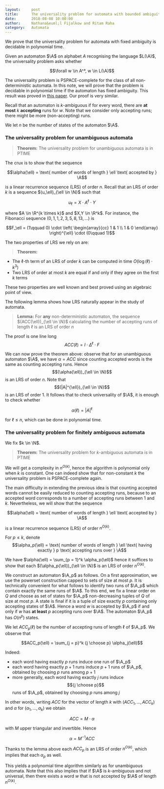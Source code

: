```yaml
---
layout:     post
title:      The universality problem for automata with bounded ambiguity 
date:       2018-08-08 10:00:00
author:     Nathana&euml;l Fijalkow and Ritam Raha
category:   Automata
---
```


<script type="text/x-mathjax-config">
MathJax.Hub.Config({
  TeX: {
    Macros: {
      N: "{\\mathbb{N}}",
      R: "{\\mathbb{R}}",
      M: "{\\mathcal{M}}",
      A: "{\\mathcal{A}}",
      rank: "{\\text{rank}}",
    }
  }
});
</script>

<p class="intro"><span class="dropcap">W</span>e prove that the universality problem for automata with fixed ambiguity is decidable in polynomial time.</p>

Given an automaton $\A$ on alphabet $A$ recognising the language $L(\A)$, the universality problem asks whether

$$\forall w \in A^*, w \in L(\A)$$

The universality problem is PSPACE-complete for the class of all non-deterministic automata.
In this note, we will prove that the problem is decidable in polynomial time if the automaton has fixed ambiguity.
This result was proved in [this paper](https://epubs.siam.org/doi/pdf/10.1137/0214044). 
Our proof is very similar.

Recall that an automaton is $k$-ambiguous if for every word, there are **at most** $k$ **accepting** runs for $w$.
Note that we consider only accepting runs; there might be more (non-accepting) runs.

We let $n$ be the number of states of the automaton $\A$.

### The universality problem for unambiguous automata

<!--
Consider an unambiguous automaton $\A$ with $n$ states.

An interesting property of unambiguous automata is the correspondence between accepted words and accepting runs: to an accepted word corresponds a unique accepting run.
Hence one can see an unambiguous automaton $\A$ as a weighted automaton over the reals which computes the function $f_\A$ such that $f_\A(w) = 1$ if $w \in L$ and $0$ otherwise.
This means that we can use Fliess' theorem (see [this post]({{ '/blog/fliess_theorem' | prepend: site.baseurl }})).

> **Lemma 1:**
If there exists a word $w$ that is not accepted by $\A$, then there exists a word $w^{\prime}$ not accepted by $\A$ such that $|w^{\prime}|\leq n$

We will prove the lemma by contradiction. 
Let us assume that the shortest word $u$ which is not accepted by $\A$ has size $k > n$. 
We write $u = a_1 a_2 \ldots a_k$. 

We look at a submatrix of the Hankel matrix of $f$: in the matrix $H$ the rows are labelled by the prefixes of $u$, and the columns by suffixes of $u$.

By assumption all the diagonal entries of $H$ will be 0 as the word $u$ itself is not accepted and the upper triangular part of the matrix will be all 1, 
since it corresponds to words that are shorter than $u$. 
Henceforth, $H$ will look like the following:

<figure> <img src="{{ '/images/matrix.png' | prepend: site.baseurl }}" alt="">  </figure>

Let, $H^{\prime} = J - H$, where $J$ is the matrix with all 1's. 
Now $H^{\prime}$ is a lower triangular matrix with $k + 1$ non-zero diagonal elements. 
Hence, $\rank(H^{\prime}) = k + 1$. 
Since $J$ has rank $1$, $\rank(H) \ge k > n$.

On the other hand, we have already seen that we can see $\A$ as a weighted automaton,
for which $H$ is a submatrix of its Hankel matrix. 
Thanks to Fliess' theorem this implies $\rank(H) \le \rank(H_f) \le n$, contradiction.

Using Lemma 1 it is easy to conclude that universality for unambiguous automata is in **co-NP**: 
we can just guess a word of length at most $n$ and check that it is not accepted by $\A$ in polynomial time.
-->

> **Theorem:**
The universality problem for unambiguous automata is in PTIME

The crux is to show that the sequence

$$\alpha(\ell) = \text{ number of words of length } \ell \text{ accepted by } \A$$

is a linear recurrence sequence (LRS) of order $n$.
Recall that an LRS of order $k$ is a sequence $(u_\ell)_{\ell \in \N}$ such that

$$u_\ell = X \cdot A^{\ell} \cdot Y$$

where $A \in \R^{k \times k}$ and $X,Y \in \R^k$.
For instance, the Fibonacci sequence $(0,1,1,2,3,5,8,13,\ldots)$ is

$$F_\ell = (1\qquad 0) \cdot \left( \begin{array}{cc} 1 & 1 \\ 1 & 0 \end{array} \right)^{\ell} \cdot (0\qquad 1)$$

The two properties of LRS we rely on are:
> **Theorem:**
* The $\ell$-th term of an LRS of order $k$ can be computed in time $O(\log(\ell) \cdot k^3)$
* Two LRS of order at most $k$ are equal if and only if they agree on the first $k$ terms

These two properties are well known and best proved using an algebraic point of view.

The following lemma shows how LRS naturally appear in the study of automata.

> **Lemma:**
For **any** non-deterministic automaton, the sequence 
$(ACC(\ell))_{\ell \in \N}$ calculating the number of accepting runs of length $\ell$
is an LRS of order $n$

The proof is one line long
$$ACC(\ell) = I \cdot \Delta^{\ell} \cdot F$$

We can now prove the theorem above: observe that for an unambiguous automaton $\A$, 
we have $\alpha = ACC$ since counting accepted words is the same as counting accepting runs.
Hence $$(\alpha(\ell))_{\ell \in \N}$$ is an LRS of order $n$.
Note that $$(|A|^{\ell})_{\ell \in \N}$$ is an LRS of order $1$.
It follows that to check universality of $\A$, it is enough to check whether 

$$\alpha(\ell) = |A|^{\ell}$$

for $\ell \le n$, which can be done in polynomial time.

<!--
Remark that this yields another proof of Lemma 1, but also a polynomial time algorithm.

Let's define two quantities:  
$T_k=$ No. of $k$-length accepting paths of $M$.  
$T_{\leq k}=$ No. of accepting paths of maximum length $k$.  

Clearly, $T_{\leq k}= \sum_{i=1}^k T_i$. Now, for $i \in \N$, let $\Delta^{i}$ be a $\|Q\| \times \|Q\|$ matrix, such that  $\Delta(q,q^{\prime})$= Number of $i$- length paths from $q$ to $q^{\prime}$. Consider $I=e_{q_0}$ and $F=e_{q_f}$, then $I\cdot \Delta^{i} \cdot F$ denotes the number of $i$-length accepting runs in $M$.  

 Hence, $T_k= I\cdot \Delta^{k} \cdot F$.  

 Now, $\Delta^{1}$ is fixed for a given automaton. It  can be computed from the automaton itself by filling up the matrix in $O(n^2)$ time directly from the structure of the automaton. Now, the claim is, $\Delta^{k}= \Delta^{k-1}\cdot \Delta^{1}$.  

 $\Delta^{i}(q,q^{\prime})$ denotes the number of $i$ length paths from $q$ to $q ^{\prime}$. Now, every $i$ length path from $q$ to $q^{\prime}$ can be divided into a $(i-1)$ length path from $q$ to some state $x$ and an $1$-length path from $x$ to $q^{\prime}$. Hence, $\Delta^{i}(q,q^{\prime})=\sum_{x \in Q}\Delta^{i-1}(q,x)\cdot \Delta^{1}(x,q^{\prime}) \Rightarrow \Delta^{i}=\Delta^{i-1}\cdot \Delta^{1}$.  

Thus, $(\Delta^i)_i$ is a linear recurrence system and as $\Delta_1$ can be computed polynomially, $\Delta^{i}$ also can be computed polynomially for all $i$ as it is just a series of matrix multiplications.  

From the above result we get two equations: $T_{\leq k}= T_{\leq k-1} + T_k$ and $T_k = T_{k-1}\cdot \Delta_1$. Note that, we have not used unambiguity yet. Hence, the above equations are true for any automaton.  

Now, we will use that $M$ is unambiguous, hence every run corresponds to one word. Hence, $T_{\leq k}$ will denote all the words of maximum length $k$ accepted by $\A$. Now, as $\A$ is unambiguous, we can use *Lemma 1*. 
-->

### The universality problem for finitely ambiguous automata

We fix $k \in \N$.

> **Theorem:** 
The universality problem for $k$-ambiguous automata is in PTIME

We will get a complexity in $n^{O(k)}$, hence the algorithm is polynomial only when $k$ is constant.
One can indeed show that for non-constant $k$ the universality problem is PSPACE-complete again.

The main difficulty in extending the previous idea is that counting accepted words cannot be easily reduced to counting accepting runs, because to an accepted word corresponds 
to a number of accepting runs between $1$ and $k$.
Nevertheless, we will show that the sequence

$$\alpha(\ell) = \text{ number of words of length } \ell \text{ accepted by } \A$$

is a linear recurrence sequence (LRS) of order $n^{O(k)}$.

For $p \le k$, denote
$$\alpha_p(\ell) = \text{ number of words of length } \ell \text{ having exactly } p \text{ accepting runs over } \A$$

We have $\alpha(\ell) = \sum_{p = 1}^k \alpha_p(\ell)$
hence it suffices to show that each $(\alpha_p(\ell))_{\ell \in \N}$ is an LRS of order $n^{O(k)}$.

We construct an automaton $\A_p$ as follows. 
On a first approximation, we use the powerset construction capped to sets of size at most $p$.
It is technically convenient for what follows to identify two runs of $\A_p$ which contain exactly the same runs of $\A$.
To this end, we fix a linear order on $Q$ and choose as set of states for $\A_p$ non-decreasing tuples of $Q$ of size at most $p$.
A state is final if it is a tuple of size exactly $p$ containing only accepting states of $\A$.
Hence a word $w$ is accepted by $\A_p$ if and only if $w$ has **at least** $p$ accepting runs over $\A$.
The automaton $\A_p$ has $O(n^p)$ states.

We let $ACC_p(\ell)$ be the number of accepting runs of length $\ell$ of $\A_p$.
We observe that

$$ACC_p(\ell) = \sum_{j = p}^k {j \choose p} \alpha_j(\ell)$$

Indeed:
* each word having exactly $p$ runs induce one run of $\A_p$
* each word having exactly $p+1$ runs induce $p+1$ runs of $\A_p$, obtained by choosing $p$ runs among $p+1$
* more generally, each word having exactly $j$ runs induce $${j \choose p}$$ runs of $\A_p$, obtained by choosing $p$ runs among $j$

In other words, writing $ACC$ for the vector of length $k$ with $(ACC_1,\ldots,ACC_k)$ and $\alpha$ for $(\alpha_1,\ldots,\alpha_k)$
we obtain

$$ACC = M \cdot \alpha$$

with $M$ upper triangular and invertible. Hence

$$\alpha = M^{-1} ACC$$

Thanks to the lemma above each $ACC_p$ is an LRS of order $n^{O(k)}$, which implies that each $\alpha_p$ as well.

This yields a polynomial time algorithm similarly as for unambiguous automata.
Note that this also implies that if $\A$ is $k$-ambiguous and not universal, 
then there exists a word $w$ that is not accepted by $\A$ of length $n^{O(k)}$.


<!--
Consider any linear ordering $<$ on $Q$. For any natural number $p \leq k$, we construct an automaton $A_p= \langle Q^{\prime}, A, \delta^{\prime},q_0,{q_f}^{\prime}\rangle$ as follows:  

**States:** $Q^{\prime}=Q \cup Q^2 \cup \cdots \cup Q^p$ separated with atmost $(p-1)$ delimiters,  

**Transitions:** if for some state $q \in Q$, $q \xrightarrow[]{a}q_1$ \& $q \xrightarrow[]{a}q_2$ $\in \delta$ and $q_1 < q_2$, then $q \xrightarrow[]{a}(q_1\|q_2) \in \delta^{\prime}$  

**Final state:** Final states of $A_p$ will be $(\underbrace{q_f\|q_f\|\cdots\|q_f}_{p \text{ times}})$  

Notice that, because of the linear order, some word reaches one final state in $A_p$ in exactly one path. Let $w$ ends in some accepting states in $A_p$. Intuitively we can see that, each group in the final states separated by two delimiters uniquely encodes one run of $w$ on $A$. By construction, as the final states of $A_p$ have $(p-1)$ delimiters i.e. $p$ such groups, it accepts all the words, that have at least $p$ accepting runs on $A$.  
Now, consider $A_k$, where $k$ is the highest ambiguity. It accepts any word which has exactly $k$ accepting runs on $A$ and will end up in exactly one final state uniquely encoding $k$-runs of the word. As, the word can reach the above said final state in exactly one path, $A_k$ is unambiguous.  

Now, consider $A_l$ for any $l < k$. It accepts all the words that have at least $l$-accepting runs on $A$. Clearly, from the construction all the words $w$ having $l$-accepting runs will have exactly one accepting run on $A_l$. Now, consider a word $u$ having $i$ accepting runs on $A$, where $l< i < k$. 
Consider $\rho_1, \rho_2, \ldots, \rho_i$ denotes the accepting states of $w$ on $A$, denoting $i$  different accepting runs. Choose any $l$ states among these maintaining the linear order, say $\rho^{\prime}_1, \rho^{\prime}_2, \ldots, \rho^{\prime}_l$. Then, by construction $u$ will have a unique accepting run on $A_l$ ending at state $(\rho^{\prime}_1\|\rho^{\prime}_2\| \ldots\| \rho^{\prime}_l)$. Hence, $u$ has $i\choose l$ accepting runs on $A_l$.  

Let, $\alpha(l)$ denotes the number of words of length $l$ accepted by $A$ and  
$\alpha(l,j)$ denotes the number of words among them which are accepted by exactly $j$ runs on $A$. Our aim is to prove that, $$ (\alpha(l))_l $$ is an LRS of order polynomial in $n$. Then, it will be enough to check the universality for those first poly($n$) terms.    

Clearly, $\alpha(l) = \sum_{j=1}^k \alpha(l,j)$. Now, recall $T_l(M)$ denotes the number of $l$- length accepting paths on $M$. From the previous explanation we can construct the following set of equations:  

$$\begin{split}
T_l(A_k)	& = \alpha(l,k) \\
T_l(A_{k-1}) 	& = \alpha(l,k-1) + {k\choose k-1} \alpha(l,k) \\
T_l(A_{k-2}) 	& = \alpha(l,k-2) + {k-1 \choose k-2} \alpha(l,k-1) + {k \choose k-2}\alpha(l,k) \\
&\vdots \\
T_l(A_1) 	& = \cdots \\
\end{split}$$


Previously, we have seen that, $$ (T_l(\A))_{l} $$ is a linear recurrence sequence for any automaton $\A$. Hence, for each $k$, $$ (\alpha(l,k))_l $$ is also a linear recurrence sequence of order poly($n$) as the coefficients in the previous set of equations are only binomials in $k$. From this we can infer that, $$ (\alpha(l))_l $$ is a linear recurrence sequence of order poly($n$) also.  

Hence, the automaton will be universal if $$ \alpha(l)= A^{l} $$ for first poly($n$) terms. Calculating $$ \alpha(l) $$ can be done in polynomial time as we can calculate $$ T_{l} $$ in polynomial time. Hence, the whole checking process is polynomial.
-->
